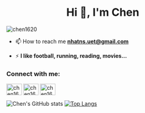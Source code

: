 <h1 align="center">Hi 👋, I'm Chen</h1>

<p align="left"> <img src="https://komarev.com/ghpvc/?username=chen1620&label=Profile%20views&color=0e75b6&style=flat" alt="chen1620" /> </p>

- 📫 How to reach me **nhatns.uet@gmail.com**

- ⚡ **I like football, running, reading, movies...**

<h3 align="left">Connect with me:</h3>
<p align="left">
<a href="https://www.linkedin.com/in/ngo-sach-nhat-chen-474289194/" target="blank"><img align="center" src="https://raw.githubusercontent.com/rahuldkjain/github-profile-readme-generator/master/src/images/icons/Social/linked-in-alt.svg" alt="chen1620" height="30" width="40" /></a>
<a href="https://www.facebook.com/nhatns" target="blank"><img align="center" src="https://raw.githubusercontent.com/rahuldkjain/github-profile-readme-generator/master/src/images/icons/Social/facebook.svg" alt="chen1620" height="30" width="40" /></a>
<a href="https://www.instagram.com/nhatminh1620/" target="blank"><img align="center" src="https://raw.githubusercontent.com/rahuldkjain/github-profile-readme-generator/master/src/images/icons/Social/instagram.svg" alt="chen1620" height="30" width="40" /></a>

![Chen's GitHub stats](https://github-readme-stats.vercel.app/api?username=chen1620&show_icons=true&theme=transparent)
[![Top Langs](https://github-readme-stats.vercel.app/api/top-langs/?username=chen1620)](https://github.com/anuraghazra/github-readme-stats)
